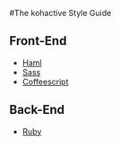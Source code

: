 #The kohactive Style Guide

## Front-End
* [Haml](haml.md)
* [Sass](sass.md)
* [Coffeescript](coffeescript.md)

## Back-End
* [Ruby](ruby.md)
